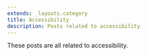 ```yaml
---
extends: _layouts.category
title: Accessibility
description: Posts related to accessibility
---
```


These posts are all related to accessibility.
